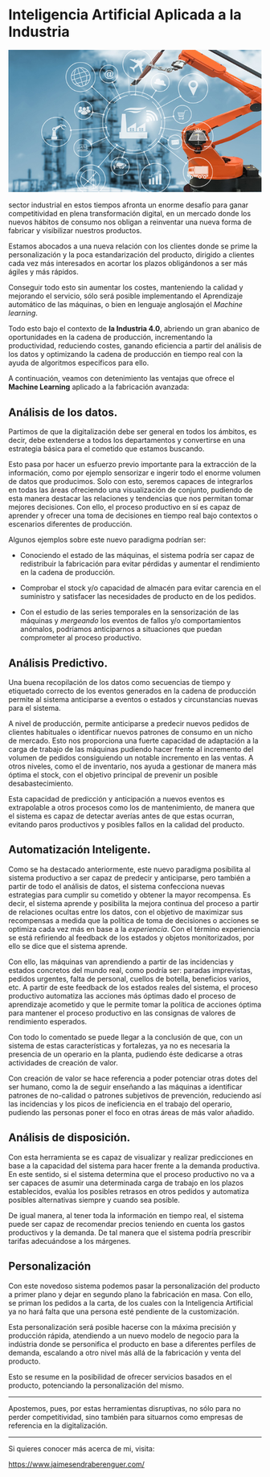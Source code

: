 # Inteligencia Artificial Aplicada a la Industria

![jpg](industria-digitalizacion.jpg)


sector industrial en estos tiempos afronta un enorme desafío para ganar competitividad en plena transformación digital, en un mercado donde los nuevos hábitos de consumo nos obligan a reinventar una nueva forma de fabricar y visibilizar nuestros productos.

Estamos abocados a una nueva relación con los clientes donde se prime la personalización y la poca estandarización del producto, dirigido a clientes cada vez más interesados en acortar los plazos obligándonos a ser más ágiles y más rápidos.

Conseguir todo esto sin aumentar los costes, manteniendo la calidad y mejorando el servicio, sólo será posible implementando el Aprendizaje automático de las máquinas, o bien en lenguaje anglosajón el *Machine learning*.

Todo esto bajo el contexto de **la Industria 4.0**, abriendo un gran abanico de oportunidades en la cadena de producción, incrementando la productividad, reduciendo costes, ganando eficiencia a partir del análisis de los datos y optimizando la cadena de producción en tiempo real con la ayuda de algoritmos específicos para ello.

A continuación, veamos con detenimiento las ventajas que ofrece el **Machine Learning** aplicado a la fabricación avanzada:

## Análisis de los datos.

Partimos de que la digitalización debe ser general en todos los ámbitos, es decir, debe extenderse a todos los departamentos y convertirse en una estrategia básica para el cometido que estamos buscando.

Esto pasa por hacer un esfuerzo previo importante para la extracción de la información, como por ejemplo sensorizar e ingerir todo el enorme volumen de datos que producimos. Solo con esto, seremos capaces de integrarlos en todas las áreas ofreciendo una visualización de conjunto, pudiendo de esta manera destacar las relaciones y tendencias que nos permitan tomar mejores decisiones. Con ello, el proceso productivo en sí es capaz de aprender y ofrecer una toma de decisiones en tiempo real bajo contextos o escenarios diferentes de producción.

Algunos ejemplos sobre este nuevo paradigma podrían ser:

- Conociendo el estado de las máquinas, el sistema podría ser capaz de redistribuir la fabricación para evitar pérdidas y aumentar el rendimiento en la cadena de producción.

- Comprobar el stock y/o capacidad de almacén para evitar carencia en el suministro y satisfacer las necesidades de producto en de los pedidos.

- Con el estudio de las series temporales en la sensorización de las máquinas y _mergeando_ los eventos de fallos y/o comportamientos anómalos, podríamos anticiparnos a situaciones que puedan comprometer al proceso productivo.

## Análisis Predictivo.

Una buena recopilación de los datos como secuencias de tiempo y etiquetado correcto de los eventos generados en la cadena de producción permite al sistema anticiparse a eventos o estados y circunstancias nuevas para el sistema.

A nivel de producción, permite anticiparse a predecir nuevos pedidos de clientes habituales o identificar nuevos patrones de consumo en un nicho de mercado. Esto nos proporciona una fuerte capacidad de adaptación a la carga de trabajo de las máquinas pudiendo hacer frente al incremento del volumen de pedidos consiguiendo un notable incremento en las ventas. A otros niveles, como el de inventario, nos ayuda a gestionar de manera más óptima el stock, con el objetivo principal de prevenir un posible desabastecimiento.

Esta capacidad de predicción y anticipación a nuevos eventos es extrapolable a otros procesos como los de mantenimiento, de manera que el sistema es capaz de detectar averías antes de que estas ocurran, evitando paros productivos y posibles fallos en la calidad del producto.

## Automatización Inteligente.

Como se ha destacado anteriormente, este nuevo paradigma posibilita al sistema productivo a ser capaz de predecir y anticiparse, pero también a partir de todo el análisis de datos, el sistema confecciona nuevas estrategias para cumplir su cometido y obtener la mayor recompensa. Es decir, el sistema aprende y posibilita la mejora continua del proceso a partir de relaciones ocultas entre los datos, con el objetivo de maximizar sus recompensas a medida que la política de toma de decisiones o acciones se optimiza cada vez más en base a la _experiencia_. Con el término experiencia se está refiriendo al feedback de los estados y objetos monitorizados, por ello se dice que el sistema aprende.

Con ello, las máquinas van aprendiendo a partir de las incidencias y estados concretos del mundo real, como podría ser: paradas imprevistas, pedidos urgentes, falta de personal, cuellos de botella, beneficios varios, etc. A partir de este feedback de los estados reales del sistema, el proceso productivo automatiza las acciones más óptimas dado el proceso de aprendizaje acometido y que le permite tomar la política de acciones óptima para mantener el proceso productivo en las consignas de valores de rendimiento esperados.

Con todo lo comentado se puede llegar a la conclusión de que, con un sistema de estas características y fortalezas, ya no es necesaria la presencia de un operario en la planta, pudiendo éste dedicarse a otras actividades de creación de valor.

Con creación de valor se hace referencia a poder potenciar otras dotes del ser humano, como la de seguir enseñando a las máquinas a identificar patrones de no-calidad o patrones subjetivos de prevención, reduciendo así las incidencias y los picos de ineficiencia en el trabajo del operario, pudiendo las personas poner el foco en otras áreas de más valor añadido.

## Análisis de disposición.

Con esta herramienta se es capaz de visualizar y realizar predicciones en base a la capacidad del sistema para hacer frente a la demanda productiva. En este sentido, si el sistema determina que el proceso productivo no va a ser capaces de asumir una determinada carga de trabajo en los plazos establecidos, evalúa los posibles retrasos en otros pedidos y automatiza posibles alternativas siempre y cuando sea posible.

De igual manera, al tener toda la información en tiempo real, el sistema puede ser capaz de recomendar precios teniendo en cuenta los gastos productivos y la demanda. De tal manera que el sistema podría prescribir tarifas adecuándose a los márgenes.

## Personalización

Con este novedoso sistema podemos pasar la personalización del producto a primer plano y dejar en segundo plano la fabricación en masa. Con ello, se priman los pedidos a la carta, de los cuales con la Inteligencia Artificial ya no hará falta que una persona esté pendiente de la customización.

Esta personalización será posible hacerse con la máxima precisión y producción rápida, atendiendo a un nuevo modelo de negocio para la indústria donde se personifica el producto en base a diferentes perfiles de demanda, escalando a otro nivel más allá de la fabricación y venta del producto.

Esto se resume en la posibilidad de ofrecer servicios basados en el producto, potenciando la personalización del mismo.

---

Apostemos, pues, por estas herramientas disruptivas, no sólo para no perder competitividad, sino también para situarnos como empresas de referencia en la digitalización.

---

Si quieres conocer más acerca de mi, visita:

https://www.jaimesendraberenguer.com/
